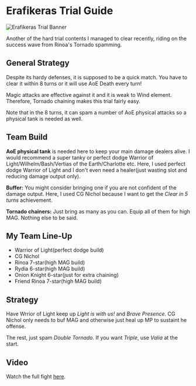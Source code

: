 # Erafikeras Trial Guide
![Erafikeras Trial Banner](https://img.altema.jp/ffbe/uploads/2015/09/18097279b2e48fe8a039f96e834ba10d.jpg)

Another of the hard trial contents I managed to clear recently, riding on the success wave from Rinoa's Tornado spamming.

## General Strategy
Despite its hardy defenses, it is supposed to be a quick match. You have to clear it within 8 turns or it will use AoE Death every turn!  

Magic attacks are effective against it and it is weak to Wind element. Therefore, Tornado chaining makes this trial fairly easy.  

Note that in the 8 turns, it can spam a number of AoE physical attacks so a physical tank is needed as well.

## Team Build
**AoE physical tank** is needed here to keep your main damage dealers alive. I would recommend a super tanky or perfect dodge Warrior of Light/Wilhelm/Bash/Vertias of the Earth/Charlotte etc. Here, I used perfect dodge Warrior of Light and I don't even need a healer(just wasting slot and reducing damage output only).  

**Buffer:** You might consider bringing one if you are not confident of the damage output. Here, I used CG Nichol because I want to get the *Clear in 5 turns* achievement.  

**Tornado chainers:** Just bring as many as you can. Equip all of them for high MAG. Nothing else to be said.

## My Team Line-Up
* Warrior of Light(perfect dodge build)
* CG Nichol
* Rinoa 7-star(high MAG build)
* Rydia 6-star(high MAG build)
* Onion Knight 6-star(just for extra chaining)
* Friend Rinoa 7-star(high MAG build)

## Strategy
Have Wrrior of Light keep up *Light is with us!* and *Brave Presence*. CG Nichol only needs to buf MAG and otherwise just heal up MP to sustaint he offense.  

The rest, just spam *Double Tornado*. If you want *Triple*, use *Valia* at the start.

## Video
Watch the full fight [here](https://www.youtube.com/watch?v=WOI6DGjUzNw).
